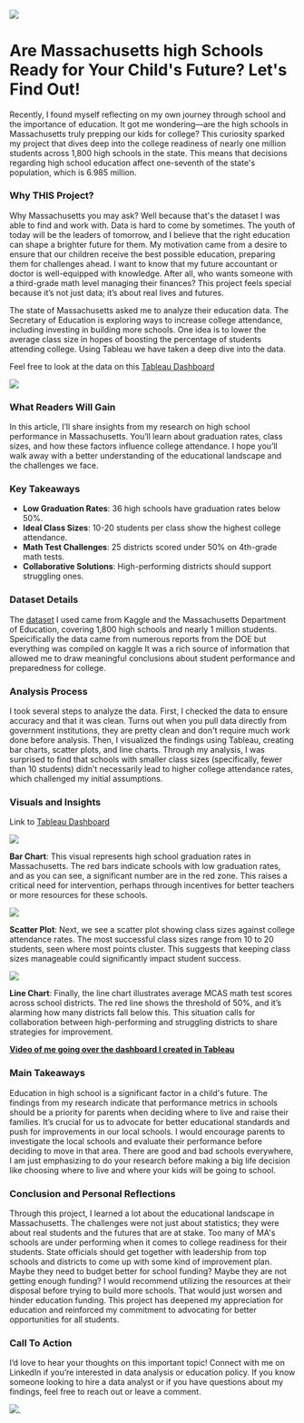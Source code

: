#### <img src="schools_visuals/bostonlatinfb.jpg?raw=true"/>

# Are Massachusetts high Schools Ready for Your Child's Future? Let's Find Out!

Recently, I found myself reflecting on my own journey through school and the importance of education. It got me wondering—are the high schools in Massachusetts truly prepping our kids for college? This curiosity sparked my project that dives deep into the college readiness of nearly one million students across 1,800 high schools in the state. This means that decisions regarding high school education affect one-seventh of the state's population, which is 6.985 million.

### Why THIS Project?

Why Massachusetts you may ask? Well because that's the dataset I was able to find and work with. Data is hard to come by sometimes. The youth of today will be the leaders of tomorrow, and I believe that the right education can shape a brighter future for them. My motivation came from a desire to ensure that our children receive the best possible education, preparing them for challenges ahead. I want to know that my future accountant or doctor is well-equipped with knowledge. After all, who wants someone with a third-grade math level managing their finances? This project feels special because it’s not just data; it’s about real lives and futures.

The state of Massachusetts asked me to analyze their education data. The Secretary of Education is exploring ways to increase college attendance, including investing in building more schools. One idea is to lower the average class size in hopes of boosting the percentage of students attending college. Using Tableau we have taken a deep dive into the data.

Feel free to look at the data on this [Tableau Dashboard](https://public.tableau.com/app/profile/scott.silvey/viz/MASchoolsProject_17394795738460/Dashboard1)

<img src="schools_visuals/dashboard.png?raw=true"/>

### What Readers Will Gain
In this article, I’ll share insights from my research on high school performance in Massachusetts. You’ll learn about graduation rates, class sizes, and how these factors influence college attendance. I hope you’ll walk away with a better understanding of the educational landscape and the challenges we face.

### Key Takeaways
- **Low Graduation Rates**: 36 high schools have graduation rates below 50%.
- **Ideal Class Sizes**: 10-20 students per class show the highest college attendance.
- **Math Test Challenges**: 25 districts scored under 50% on 4th-grade math tests.
- **Collaborative Solutions**: High-performing districts should support struggling ones.

### Dataset Details
The [dataset](https://www.kaggle.com/datasets/ndalziel/massachusetts-public-schools-data) I used came from Kaggle and the Massachusetts Department of Education, covering 1,800 high schools and nearly 1 million students. Speicifically the data came from numerous reports from the DOE but everything was compiled on kaggle It was a rich source of information that allowed me to draw meaningful conclusions about student performance and preparedness for college.

### Analysis Process
I took several steps to analyze the data. First, I checked the data to ensure accuracy and that it was clean. Turns out when you pull data directly from government institutions, they are pretty clean and don't require much work done before analysis. Then, I visualized the findings using Tableau, creating bar charts, scatter plots, and line charts. Through my analysis, I was surprised to find that schools with smaller class sizes (specifically, fewer than 10 students) didn’t necessarily lead to higher college attendance rates, which challenged my initial assumptions.

### Visuals and Insights
Link to [Tableau Dashboard](https://public.tableau.com/app/profile/scott.silvey/viz/MASchoolsProject_17394795738460/Dashboard1)

<img src="schools_visuals/barchart.jpg?raw=true"/>

**Bar Chart**: This visual represents high school graduation rates in Massachusetts. The red bars indicate schools with low graduation rates, and as you can see, a significant number are in the red zone. This raises a critical need for intervention, perhaps through incentives for better teachers or more resources for these schools.



<img src="schools_visuals/scatterplot.jpg?raw=true"/>

**Scatter Plot**: Next, we see a scatter plot showing class sizes against college attendance rates. The most successful class sizes range from 10 to 20 students, seen where most points cluster. This suggests that keeping class sizes manageable could significantly impact student success.



<img src="schools_visuals/linechart.jpg?raw=true"/>

**Line Chart**: Finally, the line chart illustrates average MCAS math test scores across school districts. The red line shows the threshold of 50%, and it’s alarming how many districts fall below this. This situation calls for collaboration between high-performing and struggling districts to share strategies for improvement.

**[Video of me going over the dashboard I created in Tableau](https://www.loom.com/share/9e623ab0c745438ba8733218212a8614)**

### Main Takeaways
Education in high school is a significant factor in a child's future. The findings from my research indicate that performance metrics in schools should be a priority for parents when deciding where to live and raise their families. It’s crucial for us to advocate for better educational standards and push for improvements in our local schools. I would encourage parents to investigate the local schools and evaluate their performance before deciding to move in that area. There are good and bad schools everywhere, I am just emphasizing to do your research before making a big life decision like choosing where to live and where your kids will be going to school.

### Conclusion and Personal Reflections
Through this project, I learned a lot about the educational landscape in Massachusetts. The challenges were not just about statistics; they were about real students and the futures that are at stake. Too many of MA's schools are under performing when it comes to college readiness for their students. State officials should get together with leadership from top schools and districts to come up with some kind of improvement plan. Maybe they need to budget better for school funding? Maybe they are not getting enough funding? I would recommend utilizing the resources at their disposal before trying to build more schools. That would just worsen and hinder education funding. This project has deepened my appreciation for education and reinforced my commitment to advocating for better opportunities for all students.

### Call To Action
I’d love to hear your thoughts on this important topic! Connect with me on LinkedIn if you’re interested in data analysis or education policy. If you know someone looking to hire a data analyst or if you have questions about my findings, feel free to reach out or leave a comment. 


[<img src="images/Button.jpg?raw=true"/>](/index.md).
